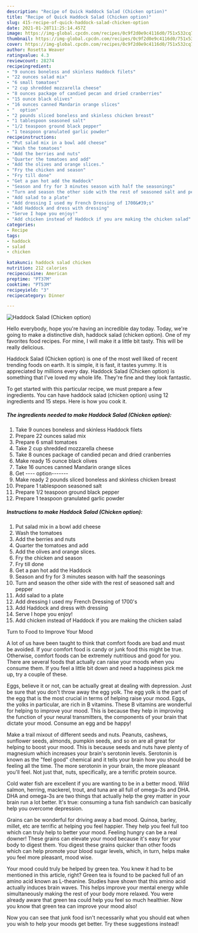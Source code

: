 ```yaml
---
description: "Recipe of Quick Haddock Salad (Chicken option)"
title: "Recipe of Quick Haddock Salad (Chicken option)"
slug: 415-recipe-of-quick-haddock-salad-chicken-option
date: 2021-01-28T11:25:14.457Z
image: https://img-global.cpcdn.com/recipes/0c9f2d0e9c4116d0/751x532cq70/haddock-salad-chicken-option-recipe-main-photo.jpg
thumbnail: https://img-global.cpcdn.com/recipes/0c9f2d0e9c4116d0/751x532cq70/haddock-salad-chicken-option-recipe-main-photo.jpg
cover: https://img-global.cpcdn.com/recipes/0c9f2d0e9c4116d0/751x532cq70/haddock-salad-chicken-option-recipe-main-photo.jpg
author: Rosetta Weaver
ratingvalue: 4.3
reviewcount: 28274
recipeingredient:
- "9 ounces boneless and skinless Haddock filets"
- "22 ounces salad mix"
- "6 small tomatoes"
- "2 cup shredded mozzarella cheese"
- "8 ounces package of candied pecan and dried cranberries"
- "15 ounce black olives"
- "16 ounces canned Mandarin orange slices"
- "  option"
- "2 pounds sliced boneless and skinless chicken breast"
- "1 tablespoon seasoned salt"
- "1/2 teaspoon ground black pepper"
- "1 teaspoon granulated garlic powder"
recipeinstructions:
- "Put salad mix in a bowl add cheese"
- "Wash the tomatoes"
- "Add the berries and nuts"
- "Quarter the tomatoes and add"
- "Add the olives and orange slices."
- "Fry the chicken and season"
- "Fry till done"
- "Get a pan hot add the Haddock"
- "Season and fry for 3 minutes season with half the seasonings"
- "Turn and season the other side with the rest of seasoned salt and pepper"
- "Add salad to a plate"
- "Add dressing I used my French Dressing of 1700&#39;s"
- "Add Haddock and dress with dressing"
- "Serve I hope you enjoy!"
- "Add chicken instead of Haddock if you are making the chicken salad"
categories:
- Recipe
tags:
- haddock
- salad
- chicken

katakunci: haddock salad chicken 
nutrition: 212 calories
recipecuisine: American
preptime: "PT37M"
cooktime: "PT53M"
recipeyield: "3"
recipecategory: Dinner

---
```



![Haddock Salad (Chicken option)](https://img-global.cpcdn.com/recipes/0c9f2d0e9c4116d0/751x532cq70/haddock-salad-chicken-option-recipe-main-photo.jpg)

Hello everybody, hope you're having an incredible day today. Today, we're going to make a distinctive dish, haddock salad (chicken option). One of my favorites food recipes. For mine, I will make it a little bit tasty. This will be really delicious.



Haddock Salad (Chicken option) is one of the most well liked of recent trending foods on earth. It is simple, it is fast, it tastes yummy. It is appreciated by millions every day. Haddock Salad (Chicken option) is something that I've loved my whole life. They're fine and they look fantastic.


To get started with this particular recipe, we must prepare a few ingredients. You can have haddock salad (chicken option) using 12 ingredients and 15 steps. Here is how you cook it.

<!--inarticleads1-->

##### The ingredients needed to make Haddock Salad (Chicken option):

1. Take 9 ounces boneless and skinless Haddock filets
1. Prepare 22 ounces salad mix
1. Prepare 6 small tomatoes
1. Take 2 cup shredded mozzarella cheese
1. Take 8 ounces package of candied pecan and dried cranberries
1. Make ready 15 ounce black olives
1. Take 16 ounces canned Mandarin orange slices
1. Get  ---- option-------
1. Make ready 2 pounds sliced boneless and skinless chicken breast
1. Prepare 1 tablespoon seasoned salt
1. Prepare 1/2 teaspoon ground black pepper
1. Prepare 1 teaspoon granulated garlic powder




<!--inarticleads2-->

##### Instructions to make Haddock Salad (Chicken option):

1. Put salad mix in a bowl add cheese
1. Wash the tomatoes
1. Add the berries and nuts
1. Quarter the tomatoes and add
1. Add the olives and orange slices.
1. Fry the chicken and season
1. Fry till done
1. Get a pan hot add the Haddock
1. Season and fry for 3 minutes season with half the seasonings
1. Turn and season the other side with the rest of seasoned salt and pepper
1. Add salad to a plate
1. Add dressing I used my French Dressing of 1700&#39;s
1. Add Haddock and dress with dressing
1. Serve I hope you enjoy!
1. Add chicken instead of Haddock if you are making the chicken salad




Turn to Food to Improve Your Mood


A lot of us have been taught to think that comfort foods are bad and must be avoided. If your comfort food is candy or junk food this might be true. Otherwise, comfort foods can be extremely nutritious and good for you. There are several foods that actually can raise your moods when you consume them. If you feel a little bit down and need a happiness pick me up, try a couple of these.

Eggs, believe it or not, can be actually great at dealing with depression. Just be sure that you don't throw away the egg yolk. The egg yolk is the part of the egg that is the most crucial in terms of helping raise your mood. Eggs, the yolks in particular, are rich in B vitamins. These B vitamins are wonderful for helping to improve your mood. This is because they help in improving the function of your neural transmitters, the components of your brain that dictate your mood. Consume an egg and be happy!

Make a trail mixout of different seeds and nuts. Peanuts, cashews, sunflower seeds, almonds, pumpkin seeds, and so on are all great for helping to boost your mood. This is because seeds and nuts have plenty of magnesium which increases your brain's serotonin levels. Serotonin is known as the "feel good" chemical and it tells your brain how you should be feeling all the time. The more serotonin in your brain, the more pleasant you'll feel. Not just that, nuts, specifically, are a terrific protein source.

Cold water fish are excellent if you are wanting to be in a better mood. Wild salmon, herring, mackerel, trout, and tuna are all full of omega-3s and DHA. DHA and omega-3s are two things that actually help the grey matter in your brain run a lot better. It's true: consuming a tuna fish sandwich can basically help you overcome depression. 

Grains can be wonderful for driving away a bad mood. Quinoa, barley, millet, etc are terrific at helping you feel happier. They help you feel full too which can truly help to better your mood. Feeling hungry can be a real downer! These grains can elevate your mood because it's easy for your body to digest them. You digest these grains quicker than other foods which can help promote your blood sugar levels, which, in turn, helps make you feel more pleasant, mood wise.

Your mood could truly be helped by green tea. You knew it had to be mentioned in this article, right? Green tea is found to be packed full of an amino acid known as L-theanine. Studies have shown that this amino acid actually induces brain waves. This helps improve your mental energy while simultaneously making the rest of your body more relaxed. You were already aware that green tea could help you feel so much healthier. Now you know that green tea can improve your mood also!

Now you can see that junk food isn't necessarily what you should eat when you wish to help your moods get better. Try  these suggestions  instead!

